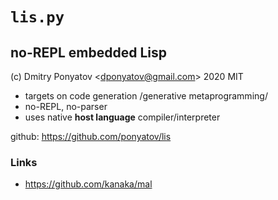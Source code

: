 #  `lis.py`
## no-REPL embedded Lisp

(c) Dmitry Ponyatov <<dponyatov@gmail.com>> 2020 MIT

* targets on code generation /generative metaprogramming/
* no-REPL, no-parser
* uses native **host language** compiler/interpreter

github: https://github.com/ponyatov/lis


### Links

* https://github.com/kanaka/mal
